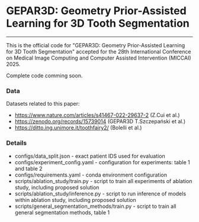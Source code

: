 # GEPAR3D: Geometry Prior-Assisted Learning for 3D Tooth Segmentation
---
This is the official code for "GEPAR3D: Geometry Prior-Assisted Learning for 3D Tooth Segmentation" accepted for the 28th International Conference on Medical Image Computing and Computer Assisted Intervention (MICCAI) 2025.

Complete code comming soon.

### Data
Datasets related to this paper:
- https://www.nature.com/articles/s41467-022-29637-2 (Z.Cui et al.)
- https://zenodo.org/records/15739014 (GEPAR3D T.Szczepański et al.)
- https://ditto.ing.unimore.it/toothfairy2/ (Bolelli et al.)


### Details

- configs/data_split.json - exact patient IDS used for evaluation
- configs/experiment_config.yaml - configuration for experiments: table 1 and table 2
- configs/requirements.yaml - conda environment configuration
- scripts/ablation_study/train.py - script to train all experiments of ablation study, including proposed solution
- scripts/ablation_study/inference.py - script to run inference of models within ablation study, including proposed solution
- scripts/general_segmentation_methods/train.py - script to train all general segmentation methods, table 1
